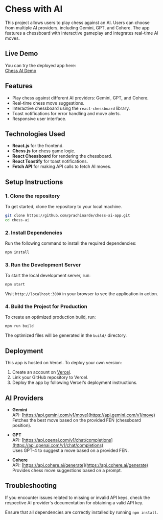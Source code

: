 # Chess with AI

This project allows users to play chess against an AI. Users can choose from multiple AI providers, including Gemini, GPT, and Cohere. The app features a chessboard with interactive gameplay and integrates real-time AI moves.

## Live Demo

You can try the deployed app here:  
[Chess AI Demo](https://chess-ai-aoocbx92m-prachi-nardes-projects.vercel.app/)

## Features

- Play chess against different AI providers: Gemini, GPT, and Cohere.
- Real-time chess move suggestions.
- Interactive chessboard using the `react-chessboard` library.
- Toast notifications for error handling and move alerts.
- Responsive user interface.

## Technologies Used

- **React.js** for the frontend.
- **Chess.js** for chess game logic.
- **React Chessboard** for rendering the chessboard.
- **React Toastify** for toast notifications.
- **Fetch API** for making API calls to fetch AI moves.

## Setup Instructions

### 1. Clone the repository

To get started, clone the repository to your local machine.

```bash
git clone https://github.com/prachinarde/chess-ai-app.git
cd chess-ai
```

### 2. Install Dependencies

Run the following command to install the required dependencies:

```bash
npm install
```

### 3. Run the Development Server

To start the local development server, run:

```bash
npm start
```

Visit `http://localhost:3000` in your browser to see the application in action.

### 4. Build the Project for Production

To create an optimized production build, run:

```bash
npm run build
```

The optimized files will be generated in the `build/` directory.

## Deployment

This app is hosted on Vercel. To deploy your own version:

1. Create an account on [Vercel](https://vercel.com).
2. Link your GitHub repository to Vercel.
3. Deploy the app by following Vercel's deployment instructions.

## AI Providers

- **Gemini**  
  API: [https://api.gemini.com/v1/move](https://api.gemini.com/v1/move)  
  Fetches the best move based on the provided FEN (chessboard position).

- **GPT**  
  API: [https://api.openai.com/v1/chat/completions](https://api.openai.com/v1/chat/completions)  
  Uses GPT-4 to suggest a move based on a provided FEN.

- **Cohere**  
  API: [https://api.cohere.ai/generate](https://api.cohere.ai/generate)  
  Provides chess move suggestions based on a prompt.

## Troubleshooting

If you encounter issues related to missing or invalid API keys, check the respective AI provider's documentation for obtaining a valid API key.

Ensure that all dependencies are correctly installed by running `npm install`.
